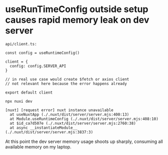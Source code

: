 # useRunTimeConfig outside setup causes rapid memory leak on dev server

`api/client.ts:`

```
const config = useRuntimeConfig()

client = {
  config: config.SERVER_API
}

// in real use case would create $fetch or axios client
// not relevant here because the error happens already

export default client
```

`npx nuxi dev`

```
[nuxt] [request error] nuxt instance unavailable
  at useNuxtApp (./.nuxt/dist/server/server.mjs:400:13)  
  at Module.useRuntimeConfig (./.nuxt/dist/server/server.mjs:408:10)  
  at $id_ca7d507e (./.nuxt/dist/server/server.mjs:2760:38)  
  at async __instantiateModule__ (./.nuxt/dist/server/server.mjs:3837:3)
```

At this point the dev server memory usage shoots up sharply, consuming all available memory on my laptop.
